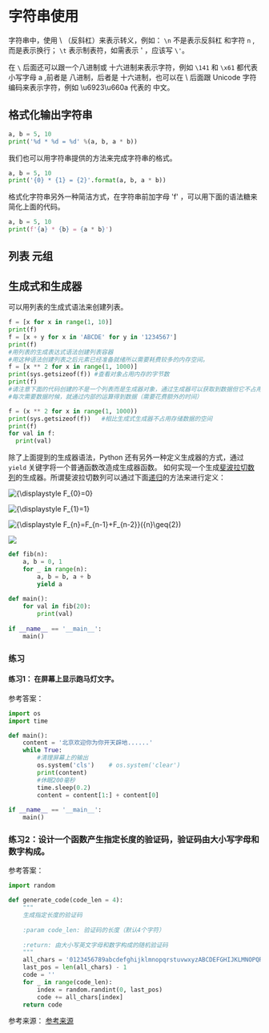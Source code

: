 # 字符串使用

字符串中，使用 \ （反斜杠）来表示转义，例如： `\n` 不是表示反斜杠 和字符 `n` ,而是表示换行； `\t` 表示制表符，如需表示 ' ，应该写 `\'`。

在 `\` 后面还可以跟一个八进制或 十六进制来表示字符，例如 `\141` 和 `\x61` 都代表 小写字母 a ,前者是 八进制，后者是 十六进制，也可以在 \ 后面跟
Unicode 字符编码来表示字符，例如 \u6923\u660a 代表的 中文。

## 格式化输出字符串

```Python
a, b = 5, 10
print('%d * %d = %d' %(a, b, a * b))
```

我们也可以用字符串提供的方法来完成字符串的格式。
```Python
a, b = 5, 10
print('{0} * {1} = {2}'.format(a, b, a * b))
```

格式化字符串另外一种简洁方式，在字符串前加字母 'f' ，可以用下面的语法糖来简化上面的代码。

```Python
a, b = 5, 10
print(f'{a} * {b} = {a * b}')
```

## 列表 元组

## 生成式和生成器

可以用列表的生成式语法来创建列表。

```Python
f = [x for x in range(1, 10)]
print(f)
f = [x + y for x in 'ABCDE' for y in '1234567']
print(f)
#用列表的生成表达式语法创建列表容器
#用这种语法创建列表之后元素已经准备就绪所以需要耗费较多的内存空间。
f = [x ** 2 for x in range(1, 1000)]
print(sys.getsizeof(f)) #查看对象占用内存的字节数
print(f)
#请注意下面的代码创建的不是一个列表而是生成器对象，通过生成器可以获取到数据但它不占用额外的空间存储数据。
#每次需要数据时候，就通过内部的运算得到数据（需要花费额外的时间）

f = (x ** 2 for x in range(1, 1000))
print(sys.getsizeof(f))   #相比生成式生成器不占用存储数据的空间
print(f)
for val in f:
  print(val)
```

除了上面提到的生成器语法，Python 还有另外一种定义生成器的方式，通过 `yield` 关键字将一个普通函数改造成生成器函数。
如何实现一个生成[斐波拉切数列](https://zh.wikipedia.org/wiki/%E6%96%90%E6%B3%A2%E9%82%A3%E5%A5%91%E6%95%B0%E5%88%97)的生成器。所谓斐波拉切数列可以通过下面[递归](https://zh.wikipedia.org/wiki/%E9%80%92%E5%BD%92)的方法来进行定义：

![$${\displaystyle F_{0}=0}$$](./res/formula_6.png)

![$${\displaystyle F_{1}=1}$$](./res/formula_7.png)

![$${\displaystyle F_{n}=F_{n-1}+F_{n-2}}({n}\geq{2})$$](./res/formula_8.png)

![](./res/fibonacci-blocks.png)

```Python
def fib(n):
    a, b = 0, 1
    for _ in range(n):
        a, b = b, a + b
        yield a
        
def main():
    for val in fib(20):
        print(val)
       
if __name__ == '__main__':
    main()
```


### 练习

#### 练习1： 在屏幕上显示跑马灯文字。

参考答案：

```Python
import os
import time

def main():
    content = '北京欢迎你为你开天辟地......'
    while True:
        #清理屏幕上的输出
        os.system('cls')    # os.system('clear')
        print(content)
        #休眠200毫秒
        time.sleep(0.2)
        content = content[1:] + content[0]
       
if __name__ == '__main__':
    main()
```
### 练习2：设计一个函数产生指定长度的验证码，验证码由大小写字母和数字构成。
参考答案：

```Python
import random

def generate_code(code_len = 4):
    """
    生成指定长度的验证码
    
    :param code_len: 验证码的长度（默认4个字符）
    
    :return: 由大小写英文字母和数字构成的随机验证码
    """
    all_chars = '0123456789abcdefghijklmnopqrstuvwxyzABCDEFGHIJKLMNOPQRSTUVWXYZ'
    last_pos = len(all_chars) - 1
    code = ''
    for _ in range(code_len):
        index = random.randint(0, last_pos)
        code += all_chars[index]
    return code
```

    










参考来源：
[参考来源](https://github.com/jarodHAN/Python-100-Days-master/blob/master/Day01-15/07.%E5%AD%97%E7%AC%A6%E4%B8%B2%E5%92%8C%E5%B8%B8%E7%94%A8%E6%95%B0%E6%8D%AE%E7%BB%93%E6%9E%84.md)

